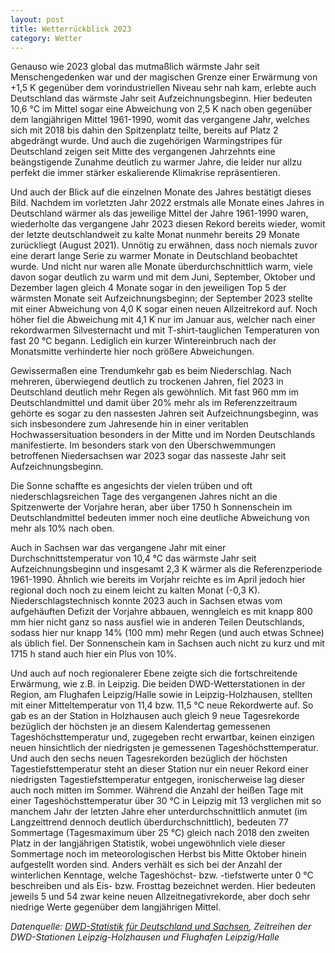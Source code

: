 ```yaml
---
layout: post
title: Wetterrückblick 2023 
category: Wetter
---
```


Genauso wie 2023 global das mutmaßlich wärmste Jahr seit Menschengedenken war und der magischen Grenze einer Erwärmung von +1,5 K gegenüber dem vorindustriellen Niveau sehr nah kam, erlebte auch Deutschland das wärmste Jahr seit Aufzeichnungsbeginn. Hier bedeuten 10,6 °C im Mittel sogar eine Abweichung von 2,5 K nach oben gegenüber dem langjährigen Mittel 1961-1990, womit das vergangene Jahr, welches sich mit 2018 bis dahin den Spitzenplatz teilte, bereits auf Platz 2 abgedrängt wurde. Und auch die zugehörigen Warmingstripes für Deutschland zeigen seit Mitte des vergangenen Jahrzehnts eine beängstigende Zunahme deutlich zu warmer Jahre, die leider nur allzu perfekt die immer stärker eskalierende Klimakrise repräsentieren.

Und auch der Blick auf die einzelnen Monate des Jahres bestätigt dieses Bild. Nachdem im vorletzten Jahr 2022 erstmals alle Monate eines Jahres in Deutschland wärmer als das jeweilige Mittel der Jahre 1961-1990 waren, wiederholte das vergangene Jahr 2023 diesen Rekord bereits wieder, womit der letzte deutschlandweit zu kalte Monat nunmehr bereits 29 Monate zurückliegt (August 2021). Unnötig zu erwähnen, dass noch niemals zuvor eine derart lange Serie zu warmer Monate in Deutschland beobachtet wurde. Und nicht nur waren alle Monate überdurchschnittlich warm, viele davon sogar deutlich zu warm und mit dem Juni, September, Oktober und Dezember lagen gleich 4 Monate sogar in den jeweiligen Top 5 der wärmsten Monate seit Aufzeichnungsbeginn; der September 2023 stellte mit einer Abweichung von 4,0 K sogar einen neuen Allzeitrekord auf. Noch höher fiel die Abweichung mit 4,1 K nur im Januar aus, welcher nach einer rekordwarmen Silvesternacht und mit T-shirt-tauglichen Temperaturen von fast 20 °C begann. Lediglich ein kurzer Wintereinbruch nach der Monatsmitte verhinderte hier noch größere Abweichungen.

Gewissermaßen eine Trendumkehr gab es beim Niederschlag. Nach mehreren, überwiegend deutlich zu trockenen Jahren, fiel 2023 in Deutschland deutlich mehr Regen als gewöhnlich. Mit fast 960 mm im Deutschlandmittel und damit über 20% mehr als im Referenzzeitraum gehörte es sogar zu den nassesten Jahren seit Aufzeichnungsbeginn, was sich insbesondere zum Jahresende hin in einer veritablen Hochwassersituation besonders in der Mitte und im Norden Deutschlands manifestierte. Im besonders stark von den Überschwemmungen betroffenen Niedersachsen war 2023 sogar das nasseste Jahr seit Aufzeichnungsbeginn.

Die Sonne schaffte es angesichts der vielen trüben und oft niederschlagsreichen Tage des vergangenen Jahres nicht an die Spitzenwerte der Vorjahre heran, aber über 1750 h Sonnenschein im Deutschlandmittel bedeuten immer noch eine deutliche Abweichung von mehr als 10% nach oben.

Auch in Sachsen war das vergangene Jahr mit einer Durchschnittstemperatur von 10,4 °C das wärmste Jahr seit Aufzeichnungsbeginn und insgesamt 2,3 K wärmer als die Referenzperiode 1961-1990. Ähnlich wie bereits im Vorjahr reichte es im April jedoch hier regional doch noch zu einem leicht zu kalten Monat (-0,3 K). Niederschlagstechnisch konnte 2023 auch in Sachsen etwas vom aufgehäuften Defizit der Vorjahre abbauen, wenngleich es mit knapp 800 mm hier nicht ganz so nass ausfiel wie in anderen Teilen Deutschlands, sodass hier nur knapp 14% (100 mm) mehr Regen (und auch etwas Schnee) als üblich fiel. Der Sonnenschein kam in Sachsen auch nicht zu kurz und mit 1715 h stand auch hier ein Plus von 10%.

Und auch auf noch regionalerer Ebene zeigte sich die fortschreitende Erwärmung, wie z.B. in Leipzig. Die beiden DWD-Wetterstationen in der Region, am Flughafen Leipzig/Halle sowie in Leipzig-Holzhausen, stellten mit einer Mitteltemperatur von 11,4 bzw. 11,5 °C neue Rekordwerte auf. So gab es an der Station in Holzhausen auch gleich 9 neue Tagesrekorde bezüglich der höchsten je an diesem Kalendertag gemessenen Tageshöchsttemperatur und, zugegeben recht erwartbar, keinen einzigen neuen hinsichtlich der niedrigsten je gemessenen Tageshöchsttemperatur. Und auch den sechs neuen Tagesrekorden bezüglich der höchsten Tagestiefsttemperatur steht an dieser Station nur ein neuer Rekord einer niedrigsten Tagestiefsttemperatur entgegen, ironischerweise lag dieser auch noch mitten im Sommer. Während die Anzahl der heißen Tage mit einer Tageshöchsttemperatur über 30 °C in Leipzig mit 13 verglichen mit so manchem Jahr der letzten Jahre eher unterdurchschnittlich anmutet (im Langzeittrend dennoch deutlich überdurchschnittlich), bedeuten 77 Sommertage (Tagesmaximum über 25 °C) gleich nach 2018 den zweiten Platz in der langjährigen Statistik, wobei ungewöhnlich viele dieser Sommertage noch im meteorologischen Herbst bis Mitte Oktober hinein aufgestellt worden sind. Anders verhält es sich bei der Anzahl der winterlichen Kenntage, welche Tageshöchst- bzw. -tiefstwerte unter 0 °C beschreiben und als Eis- bzw. Frosttag bezeichnet werden. Hier bedeuten jeweils 5 und 54 zwar keine neuen Allzeitnegativrekorde, aber doch sehr niedrige Werte gegenüber dem langjährigen Mittel.

_Datenquelle: [DWD-Statistik für Deutschland und Sachsen](https://www.dwd.de/DE/leistungen/zeitreihen/zeitreihen.html), Zeitreihen der DWD-Stationen Leipzig-Holzhausen und Flughafen Leipzig/Halle_
